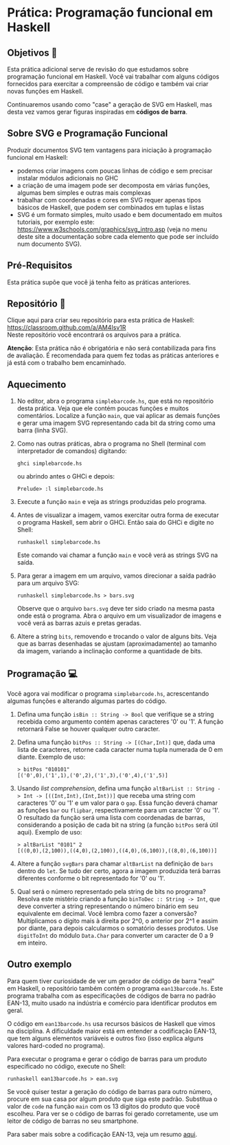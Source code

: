 # Prática: Programação funcional em Haskell


## Objetivos :dart:


Esta prática adicional serve de revisão do que estudamos sobre programação funcional em Haskell.
Você vai trabalhar com alguns códigos fornecidos para exercitar a compreensão de código e também vai criar novas funções em Haskell. 

Continuaremos usando como "case" a geração de SVG em Haskell, mas desta vez vamos gerar figuras inspiradas em **códigos de barra**. 

## Sobre SVG e Programação Funcional

Produzir documentos SVG tem vantagens para iniciação à programação funcional em Haskell: 
 - podemos criar imagens com poucas linhas de código e sem precisar instalar módulos adicionais no GHC
 - a criação de uma imagem pode ser decomposta em várias funções, algumas bem simples e outras mais complexas
 - trabalhar com coordenadas e cores em SVG requer apenas tipos básicos de Haskell, que podem ser combinados em tuplas e listas
 - SVG é um formato simples, muito usado e bem documentado em muitos tutoriais, por exemplo este: https://www.w3schools.com/graphics/svg_intro.asp (veja no menu deste site a documentação sobre cada elemento que pode ser incluído num documento SVG).
 

## Pré-Requisitos 

Esta prática supõe que você já tenha feito as práticas anteriores. 


## Repositório :envelope_with_arrow:


Clique aqui para criar seu repositório para esta prática de Haskell: https://classroom.github.com/a/AM4Isv1R  
Neste repositório você encontrará os arquivos para a prática.

**Atenção**: Esta prática não é obrigatória e não será contabilizada para fins de avaliação. É recomendada para quem fez todas as práticas anteriores e já está com o trabalho bem encaminhado.


## Aquecimento


1. No editor, abra o programa `simplebarcode.hs`, que está no repositório desta prática. Veja que ele contém poucas funções e muitos comentários. Localize a função `main`, que vai aplicar as demais funções e gerar uma imagem SVG representando cada bit da string como uma barra (linha SVG).

2. Como nas outras práticas, abra o programa no Shell (terminal com interpretador de comandos) digitando:
   ```
   ghci simplebarcode.hs
   ```
   ou abrindo antes o GHCi e depois:
   ```
   Prelude> :l simplebarcode.hs
   ```
3. Execute a função `main` e veja as strings produzidas pelo programa.

4. Antes de visualizar a imagem, vamos exercitar outra forma de executar o programa Haskell, sem abrir o GHCi. Então saia do GHCi e digite no Shell:
   ```
   runhaskell simplebarcode.hs
   ```
   Este comando vai chamar a função `main` e você verá as strings SVG na saída.
   
5. Para gerar a imagem em um arquivo, vamos direcionar a saída padrão para um arquivo SVG:
   ```
   runhaskell simplebarcode.hs > bars.svg
   ```
   Observe que o arquivo `bars.svg` deve ter sido criado na mesma pasta onde está o programa. Abra o arquivo em um visualizador de imagens e você verá as barras azuis e pretas geradas.
   
6. Altere a string `bits`, removendo e trocando o valor de alguns bits. Veja que as barras desenhadas se ajustam (aproximadamente) ao tamanho da imagem, variando a inclinação conforme a quantidade de bits.


## Programação :computer:


Você agora vai modificar o programa `simplebarcode.hs`, acrescentando algumas funções e alterando algumas partes do código.

1. Defina uma função `isBin :: String -> Bool` que verifique se a string recebida como argumento contém apenas caracteres '0' ou '1'. A função retornará False se houver qualquer outro caracter.


2. Defina uma função `bitPos :: String -> [(Char,Int)]` que, dada uma lista de caracteres, retorne cada caracter numa tupla numerada de 0 em diante. Exemplo de uso:
   ```
   > bitPos "010101"
   [('0',0),('1',1),('0',2),('1',3),('0',4),('1',5)]
   ```

3. Usando *list comprehension*, defina uma função `altBarList :: String -> Int -> [((Int,Int),(Int,Int))]` que receba uma string com caracteres '0' ou '1' e um valor para o `gap`. Essa função deverá chamar as funções `bar` ou `flipbar`, respectivamente para um caracter '0' ou '1'. O resultado da função será uma lista com coordenadas de barras, considerando a posição de cada bit na string (a função `bitPos` será útil aqui). Exemplo de uso: 
   ```
   > altBarList "0101" 2
   [((0,0),(2,100)),((4,0),(2,100)),((4,0),(6,100)),((8,0),(6,100))]
   ```

4. Altere a função `svgBars` para chamar `altBarList` na definição de `bars` dentro do `let`. Se tudo der certo, agora a imagem produzida terá barras diferentes conforme o bit representado for '0' ou '1'.


5. Qual será o número representado pela string de bits no programa? Resolva este mistério criando a função `binToDec :: String -> Int`, que deve converter a string representando o número binário em seu equivalente em decimal. Você lembra como fazer a conversão? Multiplicamos o dígito mais à direita por 2^0, o anterior por 2^1 e assim por diante, para depois calcularmos o somatório desses produtos. Use `digitToInt` do módulo `Data.Char` para converter um caracter de 0 a 9 em inteiro.

## Outro exemplo

Para quem tiver curiosidade de ver um gerador de código de barra "real" em Haskell, o repositório também contém o programa `ean13barcode.hs`. Este programa trabalha com as especificações de códigos de barra no padrão EAN-13, muito usado na indústria e comércio para identificar produtos em geral. 

O código em `ean13barcode.hs` usa recursos básicos de Haskell que vimos na disciplina. A dificuldade maior está em entender a codificação EAN-13, que tem alguns elementos variáveis e outros fixo (isso explica alguns valores hard-coded no programa).

Para executar o programa e gerar o código de barras para um produto especificado no código, execute no Shell:
```
runhaskell ean13barcode.hs > ean.svg
```

Se você quiser testar a geração do código de barras para outro número, procure em sua casa por algum produto que siga este padrão. Substitua o valor de `code` na função `main` com os 13 dígitos do produto que você escolheu. Para ver se o código de barras foi gerado corretamente, use um leitor de código de barras no seu smartphone.



Para saber mais sobre a codificação EAN-13, veja um resumo [aqui](https://en.wikipedia.org/wiki/International_Article_Number).

